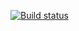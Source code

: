 [![Build status](https://ci.appveyor.com/api/projects/status/dj11q54na3298jn7/branch/main?svg=true)](https://ci.appveyor.com/project/Dmitriy-Nabokov/java-pageobjects/branch/main)
